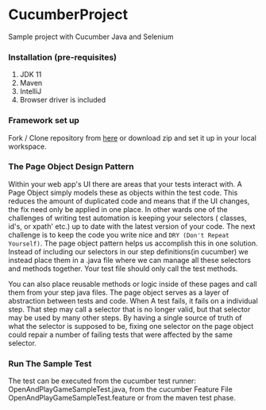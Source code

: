 # CucumberProject
Sample project with Cucumber Java and Selenium

### Installation (pre-requisites)

1. JDK 11 
2. Maven 
3. IntelliJ
5. Browser driver is included

### Framework set up
Fork / Clone repository from [here](https://github.com/Arohk/CucumberProject.git) or download zip and set
it up in your local workspace.

### The Page Object Design Pattern

Within your web app's UI there are areas that your tests interact with. A Page Object simply models these as objects
within the test code. This reduces the amount of duplicated code and means that if the UI changes, the fix need only be
applied in one place. In other wards one of the challenges of writing test automation is keeping your selectors (
classes, id's, or xpath' etc.) up to date with the latest version of your code. The next challenge is to keep the code
you write nice and `DRY (Don't Repeat Yourself)`. The page object pattern helps us accomplish this in one solution.
Instead of including our selectors in our step definitions(in cucumber) we instead place them in a <pagename>.java file
where we can manage all these selectors and methods together. Your test file should only call the test methods.

You can also place reusable methods or logic inside of these pages and call them from your step java files. The page
object serves as a layer of abstraction between tests and code. When A test fails, it fails on a individual step. That
step may call a selector that is no longer valid, but that selector may be used by many other steps. By having a single
source of truth of what the selector is supposed to be, fixing one selector on the page object could repair a number of
failing tests that were affected by the same selector.

### Run The Sample Test

The test can be executed from the cucumber test runner: OpenAndPlayGameSampleTest.java,
from the cucumber Feature File OpenAndPlayGameSampleTest.feature
or from the maven test phase.

